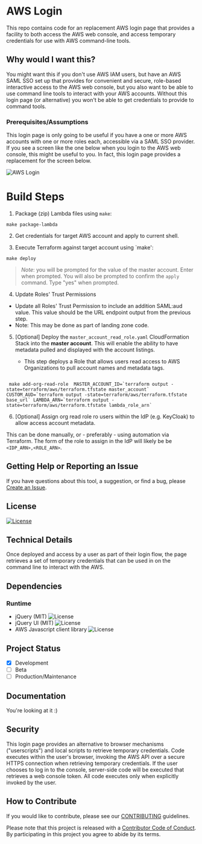 # AWS Login

This repo contains code for an replacement AWS login page that provides a facility to both access the AWS web console, and access temporary credentials for use with AWS command-line tools.

## Why would I want this?

You might want this if you don't use AWS IAM users, but have an AWS SAML SSO set up that provides for convenient and secure, role-based interactive access to the AWS web console, but you also want to be able to use command line tools to interact with your AWS accounts.  Without this login page (or alternative) you won't be able to get credentials to provide to command tools.  

### Prerequisites/Assumptions

This login page is only going to be useful if you have a one or more AWS accounts with one or more roles each, accessible via a SAML SSO provider.  If you see a screen like the one below when you login to the AWS web console, this might be useful to you.  In fact, this login page provides a replacement for the screen below.

![AWS Login](images/aws_sso_login.png)


# Build Steps

1. Package (zip) Lambda files using `make`:
```shell script
make package-lambda 
```

2. Get credentials for target AWS account and apply to current shell. 

3. Execute Terraform against target account using `make':

```shell script
make deploy
```

> _Note_: you will be prompted for the value of the master account. Enter when prompted. You will also be prompted to confirm the `apply` command. Type "yes" when prompted.

4.  Update Roles' Trust Permissions
- Update all Roles' Trust Permission to include an addition SAML:aud value. This value should be the URL endpoint output from the previous step.
- Note: This may be done as part of landing zone code.

5. [Optional] Deploy the ``master_account_read_role.yaml`` CloudFormation Stack into the **master account**. This will enable the ability to have metadata pulled and displayed with the account listings.

    - This step deploys a Role that allows users read access to AWS Organizations to pull account names and metadata tags. 
    
```shell script

 make add-org-read-role  MASTER_ACCOUNT_ID=`terraform output -state=terraform/aws/terraform.tfstate master_account` CUSTOM_AUD=`terraform output -state=terraform/aws/terraform.tfstate base_url` LAMBDA_ARN=`terraform output -state=terraform/aws/terraform.tfstate lambda_role_arn`
```

6. [Optional] Assign org read role ro users within the IdP (e.g. KeyCloak) to allow access account metadata.

This can be done manually, or - preferably - using automation via Terraform.  The form of the role to assign in the IdP will likely be be `<IDP_ARN>,<ROLE_ARN>`.

## Getting Help or Reporting an Issue

If you have questions about this tool, a suggestion, or find a bug, please [Create an Issue](https://github.com/BCDevOps/aws-saml2sts-bookmarklet/issues/new).


## License
[![License](https://img.shields.io/badge/License-Apache%202.0-blue.svg)](./LICENSE)


## Technical Details

Once deployed and access by a user as part of their login flow, the page retrieves a set of temporary credentials that can be used in on the command line to interact with the AWS.        

## Dependencies

### Runtime
* jQuery (MIT) ![License](https://img.shields.io/badge/License-MIT-green.svg)
* jQuery UI (MIT) ![License](https://img.shields.io/badge/License-MIT-green.svg)
* AWS Javascript client library ![License](https://img.shields.io/badge/License-Apache%202.0-blue.svg)

## Project Status
- [x] Development
- [ ] Beta
- [ ] Production/Maintenance

## Documentation

You're looking at it :)

## Security

This login page provides an alternative to browser mechanisms ("userscripts") and local scripts to retrieve temporary credentials.  Code executes within the user's browser, invoking the AWS API over a secure HTTPS connection when retrieving temporary credentials.  If the user chooses to log in to the console, server-side code will be executed that retrieves a web console token.  All code executes only when explicitly invoked by the user.

## How to Contribute
 
If you would like to contribute, please see our [CONTRIBUTING](CONTRIBUTING.md) guidelines.

Please note that this project is released with a [Contributor Code of Conduct](CODE_OF_CONDUCT.md). 
By participating in this project you agree to abide by its terms.
